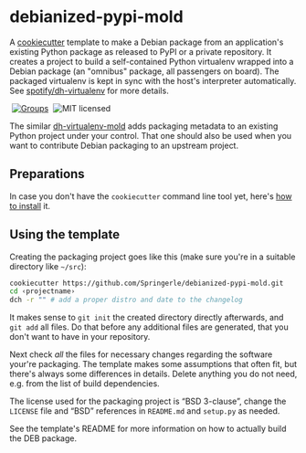 # debianized-pypi-mold

A [cookiecutter](http://cookiecutter.readthedocs.io/) template to
make a Debian package from an application's existing Python package
as released to PyPI or a private repository.
It creates a project to build a self-contained Python virtualenv wrapped into a Debian package
(an "omnibus" package, all passengers on board).
The packaged virtualenv is kept in sync with the host's interpreter automatically.
See [spotify/dh-virtualenv](https://github.com/spotify/dh-virtualenv) for more details.

 [![Groups](https://img.shields.io/badge/Google_groups-springerle--users-orange.svg)](https://groups.google.com/forum/#!forum/springerle-users)
 ![MIT licensed](http://img.shields.io/badge/license-MIT-red.svg)

The similar [dh-virtualenv-mold](https://github.com/Springerle/dh-virtualenv-mold)
adds packaging metadata to an existing Python project under your control.
That one should also be used when you want to contribute Debian packaging to an upstream project.


## Preparations

In case you don't have the `cookiecutter` command line tool yet, here's
[how to install](https://github.com/Springerle/springerle.github.io#installing-the-cookiecutter-cli) it.


## Using the template

Creating the packaging project goes like this (make sure you're in a suitable directory like ``~/src``):

```sh
cookiecutter https://github.com/Springerle/debianized-pypi-mold.git
cd ‹projectname›
dch -r "" # add a proper distro and date to the changelog
```

It makes sense to `git init` the created directory directly afterwards, and ``git add`` all files.
Do that before any additional files are generated, that you don't want to have in your repository.

Next check *all* the files for necessary changes regarding the software your're packaging.
The template makes some assumptions that often fit, but there's always some differences in details.
Delete anything you do not need, e.g. from the list of build dependencies.

The license used for the packaging project is “BSD 3-clause”, change the ``LICENSE``
file and “BSD” references in ``README.md`` and ``setup.py`` as needed.

See the template's README for more information on how to actually build the DEB package.

